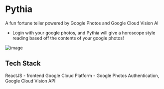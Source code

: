 # Pythia

A fun fortune teller powered by Google Photos and Google Cloud Vision AI
- Login with your google photos, and Pythia will give a horoscope style reading based off the contents of your google photos!


![image](https://github.com/AlanWang1/pythia/assets/43789278/e6aee92e-e7a4-4b8a-8e8e-ae1cbe19deaa)


## Tech Stack

ReactJS - frontend
Google Cloud Platform - Google Photos Authentication, Google Cloud Vision API

